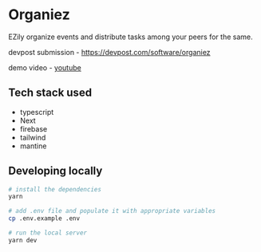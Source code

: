# Organiez
EZily organize events and distribute tasks among your peers for the same.

devpost submission - https://devpost.com/software/organiez

demo video - [youtube](https://www.youtube.com/watch?v=iwR7CdpVeAI)

## Tech stack used
- typescript
- Next
- firebase
- tailwind
- mantine

## Developing locally
```bash
# install the dependencies
yarn

# add .env file and populate it with appropriate variables
cp .env.example .env

# run the local server
yarn dev
```
